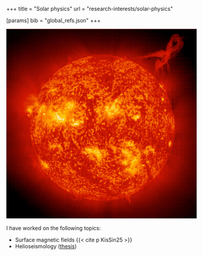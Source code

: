 +++
title = "Solar physics"
url = "research-interests/solar-physics"

[params]
	bib = "global_refs.json"
+++

![image of the Sun](sun.jpg)


I have worked on the following topics:
- Surface magnetic fields {{< cite p KisSin25 >}}
- Helioseismology ([thesis](/blog/phd_thesis#part-6))
